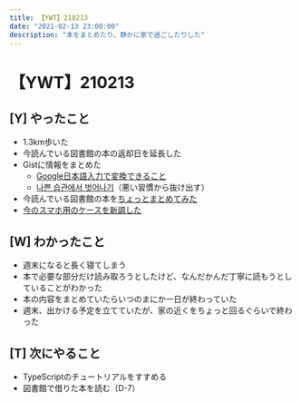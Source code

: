 ```yaml
---
title: 【YWT】210213
date: "2021-02-13 23:00:00"
description: "本をまとめたり、静かに家で過ごしたりした"
---
```


# 【YWT】210213

## [Y] やったこと

- 1.3km歩いた
- 今読んでいる図書館の本の返却日を延長した
- Gistに情報をまとめた
  - [Google日本語入力で変換できること](https://gist.github.com/LeeDDHH/e7cbaf57630c47821b6cba9888016b63)
  - [나쁜 습관에서 벗어나기](https://gist.github.com/LeeDDHH/936f46d14ed1c6c85f83141cd65d84d3)（悪い習慣から抜け出す）
- 今読んでいる図書館の本を[ちょっとまとめてみた](https://scrapbox.io/camomilecafe/%E3%83%87%E3%82%A3%E3%83%AC%E3%82%AF%E3%82%B7%E3%83%A7%E3%83%B3)
- [今のスマホ用のケースを新調した](https://www.amazon.co.jp/gp/product/B07XRGSNS7)

## [W] わかったこと

- 週末になると長く寝てしまう
- 本で必要な部分だけ読み取ろうとしたけど、なんだかんだ丁寧に読もうとしていることがわかった
- 本の内容をまとめていたらいつのまにか一日が終わっていた
- 週末、出かける予定を立てていたが、家の近くをちょっと回るぐらいで終わった

## [T] 次にやること

- TypeScriptのチュートリアルをすすめる
- 図書館で借りた本を読む（D-7）
